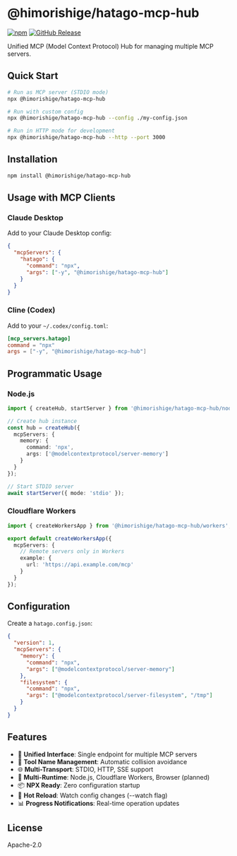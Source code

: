 # @himorishige/hatago-mcp-hub

[![npm](https://img.shields.io/npm/v/@himorishige/hatago-mcp-hub?logo=npm&color=cb0000)](https://www.npmjs.com/package/@himorishige/hatago-mcp-hub)
[![GitHub Release](https://img.shields.io/github/v/release/himorishige/hatago-mcp-hub?display_name=tag&sort=semver)](https://github.com/himorishige/hatago-mcp-hub/releases)

Unified MCP (Model Context Protocol) Hub for managing multiple MCP servers.

## Quick Start

```bash
# Run as MCP server (STDIO mode)
npx @himorishige/hatago-mcp-hub

# Run with custom config
npx @himorishige/hatago-mcp-hub --config ./my-config.json

# Run in HTTP mode for development
npx @himorishige/hatago-mcp-hub --http --port 3000
```

## Installation

```bash
npm install @himorishige/hatago-mcp-hub
```

## Usage with MCP Clients

### Claude Desktop

Add to your Claude Desktop config:

```json
{
  "mcpServers": {
    "hatago": {
      "command": "npx",
      "args": ["-y", "@himorishige/hatago-mcp-hub"]
    }
  }
}
```

### Cline (Codex)

Add to your `~/.codex/config.toml`:

```toml
[mcp_servers.hatago]
command = "npx"
args = ["-y", "@himorishige/hatago-mcp-hub"]
```

## Programmatic Usage

### Node.js

```typescript
import { createHub, startServer } from '@himorishige/hatago-mcp-hub/node';

// Create hub instance
const hub = createHub({
  mcpServers: {
    memory: {
      command: 'npx',
      args: ['@modelcontextprotocol/server-memory']
    }
  }
});

// Start STDIO server
await startServer({ mode: 'stdio' });
```

### Cloudflare Workers

```typescript
import { createWorkersApp } from '@himorishige/hatago-mcp-hub/workers';

export default createWorkersApp({
  mcpServers: {
    // Remote servers only in Workers
    example: {
      url: 'https://api.example.com/mcp'
    }
  }
});
```

## Configuration

Create a `hatago.config.json`:

```json
{
  "version": 1,
  "mcpServers": {
    "memory": {
      "command": "npx",
      "args": ["@modelcontextprotocol/server-memory"]
    },
    "filesystem": {
      "command": "npx",
      "args": ["@modelcontextprotocol/server-filesystem", "/tmp"]
    }
  }
}
```

## Features

- 🎯 **Unified Interface**: Single endpoint for multiple MCP servers
- 🔧 **Tool Name Management**: Automatic collision avoidance
- 🌐 **Multi-Transport**: STDIO, HTTP, SSE support
- 🚀 **Multi-Runtime**: Node.js, Cloudflare Workers, Browser (planned)
- 📦 **NPX Ready**: Zero configuration startup
- 🔄 **Hot Reload**: Watch config changes (--watch flag)
- 📊 **Progress Notifications**: Real-time operation updates

## License

Apache-2.0
